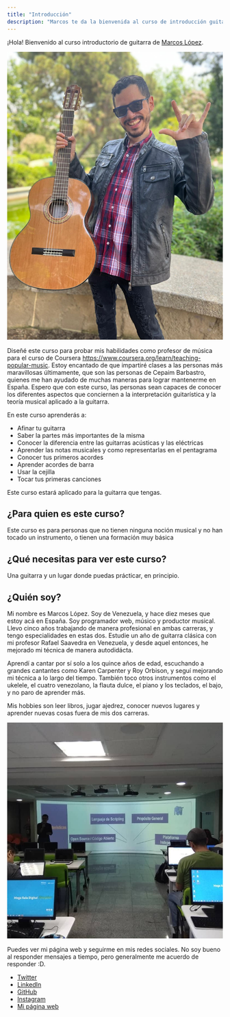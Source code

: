 ```yaml
---
title: "Introducción"
description: "Marcos te da la bienvenida al curso de introducción guitarrística"
---
```


¡Hola! Bienvenido al curso introductorio de guitarra de [Marcos López][instagram].

![Mi bienvenida](./images/bienvenido.jpg)

Diseñé este curso para probar mis habilidades como profesor de música para el curso de Coursera https://www.coursera.org/learn/teaching-popular-music. Estoy encantado de que impartiré clases a las personas más maravillosas últimamente, que son las personas de Cepaim Barbastro, quienes me han ayudado de muchas maneras 
para lograr mantenerme en España. Espero que con este curso, las personas sean capaces de conocer los diferentes aspectos que conciernen a la interpretación guitarística y la teoría musical aplicado a la guitarra.

En este curso aprenderás a:
- Afinar tu guitarra
- Saber la partes más importantes de la misma
- Conocer la diferencia entre las guitarras acústicas y las eléctricas
- Aprender las notas musicales y como representarlas en el pentagrama
- Conocer tus primeros acordes
- Aprender acordes de barra
- Usar la cejilla
- Tocar tus primeras canciones

Este curso estará aplicado para la guitarra que tengas.

## ¿Para quien es este curso?

Este curso es para personas que no tienen ninguna noción musical y no han tocado un instrumento, o tienen
una formación muy básica

## ¿Qué necesitas para ver este curso?

Una guitarra y un lugar donde puedas prácticar, en principio.

## ¿Quién soy?

Mi nombre es Marcos López. Soy de Venezuela, y hace diez meses que estoy acá en España. Soy programador web, músico y productor musical. Llevo cinco años trabajando de manera profesional en ambas carreras, y tengo especialidades en estas dos. Estudie un año de guitarra clásica con mi profesor Rafael Saavedra en Venezuela, y desde aquel entonces, he mejorado mi técnica de manera autodidácta. 

Aprendí a cantar por sí solo a los quince años de edad, escuchando a grandes cantantes como Karen Carpenter y Roy Orbison, y seguí mejorando mi técnica a lo largo del tiempo. También toco otros instrumentos como el ukelele, el cuatro venezolano, la flauta dulce, el piano y los teclados, el bajo, y no paro de aprender más.

Mis hobbies son leer libros, jugar ajedrez, conocer nuevos lugares y aprender nuevas cosas fuera de mis dos carreras.

![Marcos Enseñando](./images/social-share-cover.jpg)

Puedes ver mi página web y seguirme en mis redes sociales. No soy bueno al responder mensajes a tiempo, pero generalmente me acuerdo de responder :D. 

- [Twitter][twitter]
- [LinkedIn][linkedin]
- [GitHub][github]
- [Instagram][instagram] 
- [Mi página web][website]


[instagram]: https://instagram.com/music.marcmel
[twitter]: https://twitter.com/musicmarcmel97
[linkedin]: https://linkedin.com/in/marcmel
[github]: https://github.com/in/marcmel97
[website]: http://music-marcmel.mystrikingly.com